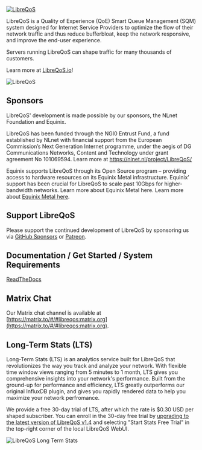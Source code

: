 <a href="https://libreqos.io/"><img alt="LibreQoS" src="https://user-images.githubusercontent.com/22501920/202913614-4ff2e506-e645-4a94-9918-d512905ab290.png"></a>

LibreQoS is a Quality of Experience (QoE) Smart Queue Management (SQM) system designed for Internet Service Providers to optimize the flow of their network traffic and thus reduce bufferbloat, keep the network responsive, and improve the end-user experience.

Servers running LibreQoS can shape traffic for many thousands of customers.

Learn more at [LibreQoS.io](https://libreqos.io/)!

<img alt="LibreQoS" src="https://user-images.githubusercontent.com/22501920/223866474-603e1112-e2e6-4c67-93e4-44c17b1b7c43.png"></a>

## Sponsors

LibreQoS' development is made possible by our sponsors, the NLnet Foundation and Equinix.

LibreQoS has been funded through the NGI0 Entrust Fund, a fund established by NLnet with financial support from the European Commission’s Next Generation Internet programme, under the aegis of DG Communications Networks, Content and Technology under grant agreement No 101069594. Learn more at https://nlnet.nl/project/LibreQoS/

Equinix supports LibreQoS through its Open Source program – providing access to hardware resources on its Equinix Metal infrastructure. Equinix’ support has been crucial for LibreQoS to scale past 10Gbps for higher-bandwidth networks. Learn more about Equinix Metal here.
Learn more about [Equinix Metal here](https://deploy.equinix.com/metal/).

## Support LibreQoS

Please support the continued development of LibreQoS by sponsoring us via [GitHub Sponsors](https://github.com/sponsors/LibreQoE) or [Patreon](https://patreon.com/libreqos).

## Documentation / Get Started / System Requirements

[ReadTheDocs](https://libreqos.readthedocs.io/en/latest/)

## Matrix Chat

Our Matrix chat channel is available at [https://matrix.to/#/#libreqos:matrix.org](https://matrix.to/#/#libreqos:matrix.org).

## Long-Term Stats (LTS)

Long-Term Stats (LTS) is an analytics service built for LibreQoS that revolutionizes the way you track and analyze your network.
With flexible time window views ranging from 5 minutes to 1 month, LTS gives you comprehensive insights into your network's performance.
Built from the ground-up for performance and efficiency, LTS greatly outperforms our original InfluxDB plugin, and gives you rapidly rendered data to help you maximize your network perfromance.

We provide a free 30-day trial of LTS, after which the rate is $0.30 USD per shaped subscriber.
You can enroll in the 30-day free trial by [upgrading to the latest version of LibreQoS v1.4](https://libreqos.readthedocs.io/en/latest/docs/Updates/update.html) and selecting "Start Stats Free Trial" in the top-right corner of the local LibreQoS WebUI.

<img alt="LibreQoS Long Term Stats" src="https://i0.wp.com/libreqos.io/wp-content/uploads/2023/11/01-Dashboard.png"></a>

